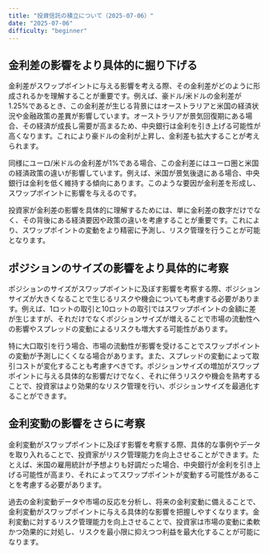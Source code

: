 ```yaml
---
title: "投資信託の積立について（2025-07-06）"
date: "2025-07-06"
difficulty: "beginner"
---
```


## 金利差の影響をより具体的に掘り下げる

金利差がスワップポイントに与える影響を考える際、その金利差がどのように形成されるかを理解することが重要です。例えば、豪ドル/米ドルの金利差が1.25%であるとき、この金利差が生じる背景にはオーストラリアと米国の経済状況や金融政策の差異が影響しています。オーストラリアが景気回復期にある場合、その経済が成長し需要が高まるため、中央銀行は金利を引き上げる可能性が高くなります。これにより豪ドルの金利が上昇し、金利差も拡大することが考えられます。

同様にユーロ/米ドルの金利差が1%である場合、この金利差にはユーロ圏と米国の経済政策の違いが影響しています。例えば、米国が景気後退にある場合、中央銀行は金利を低く維持する傾向にあります。このような要因が金利差を形成し、スワップポイントに影響を与えるのです。

投資家が金利差の影響を具体的に理解するためには、単に金利差の数字だけでなく、その背後にある経済要因や政策の違いを考慮することが重要です。これにより、スワップポイントの変動をより精密に予測し、リスク管理を行うことが可能となります。

## ポジションのサイズの影響をより具体的に考察

ポジションのサイズがスワップポイントに及ぼす影響を考察する際、ポジションサイズが大きくなることで生じるリスクや機会についても考慮する必要があります。例えば、1ロットの取引と10ロットの取引ではスワップポイントの金額に差が生じますが、それだけでなくポジションサイズが増えることで市場の流動性への影響やスプレッドの変動によるリスクも増大する可能性があります。

特に大口取引を行う場合、市場の流動性が影響を受けることでスワップポイントの変動が予測しにくくなる場合があります。また、スプレッドの変動によって取引コストが変化することも考慮すべきです。ポジションサイズの増加がスワップポイントに与える具体的な影響だけでなく、それに伴うリスクや機会を熟考することで、投資家はより効果的なリスク管理を行い、ポジションサイズを最適化することができます。

## 金利変動の影響をさらに考察

金利変動がスワップポイントに及ぼす影響を考察する際、具体的な事例やデータを取り入れることで、投資家がリスク管理能力を向上させることができます。たとえば、米国の雇用統計が予想よりも好調だった場合、中央銀行が金利を引き上げる可能性が高まり、それによってスワップポイントが変動する可能性があることを考慮する必要があります。

過去の金利変動データや市場の反応を分析し、将来の金利変動に備えることで、金利変動がスワップポイントに与える具体的な影響を把握しやすくなります。金利変動に対するリスク管理能力を向上させることで、投資家は市場の変動に柔軟かつ効果的に対処し、リスクを最小限に抑えつつ利益を最大化することが可能になります。
